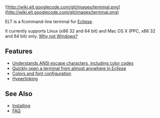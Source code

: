 ![http://wiki.elt.googlecode.com/git/images/terminal.png](http://wiki.elt.googlecode.com/git/images/terminal.png)

ELT is a fcommand-line terminal for [Eclipse](http://www.eclipse.org).

It currently supports Linux (x86 32 and 64 bit) and Mac OS X (PPC, x86 32 and 64 bit) only. [Why not Windows?](FAQ#Why_not_Windows?.md)

## Features ##

  * [Understands ANSI escape characters, including color codes](UnderstandsANSI.md)
  * [Quickly open a terminal from almost anywhere in Eclipse](OpenTerminal.md)
  * [Colors and font configuration](ColorsAndFontConfiguration.md)
  * [Hyperlinking](Hyperlinking.md)

## See Also ##

  * [Installing](Installing.md)
  * [FAQ](FAQ.md)

